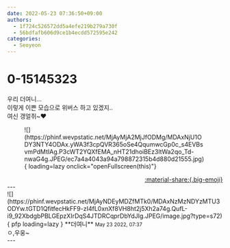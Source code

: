 ```yaml
---
date: 2022-05-23 07:36:50+09:00
authors:
  - 1f724c526572dd5a4efe219b279a730f
  - 56bdfafb606d9ce1b4ecdd572595e242
categories:
  - Seoyeon
---
```


# 0-15145323

<div class="post-container" markdown="1">
<div class="content-container md-sidebar__scrollwrap" markdown="1">

우리 더여니...<br>이렇게 이쁜 모습으로 위버스 하고 있겠지..<br>여신 갱얼쥐~♥
<figure markdown="1">
![](https://phinf.wevpstatic.net/MjAyMjA2MjJfODMg/MDAxNjU1ODY3NTY4ODAx.yWA3f3cpQVR365oSe4QqumwcGp0c_s4EVBsvmPdMtIAg.P3cWT2YQXfEMA_nHT21dhoiBEz3ltWa2qo_Td-nwaG4g.JPEG/ec7a4a4043a94a798872315b4d880d21555.jpg){ loading=lazy onclick="openFullscreen(this)"}
</figure>


</div>
</div>

<div style="text-align: right;" markdown="1">
<a href="https://weverse.io/fromis9/fanpost/0-15145323" style="text-align: right;">:material-share:{.big-emoji}</a>
</div>
---

<div class="comments-container md-sidebar__scrollwrap" markdown="1">
<div class="comment" markdown="1">
<div class='id-container' markdown="1">
![](https://phinf.wevpstatic.net/MjAyNDEyMDZfMTk0/MDAxNzMzNDYzMTU3ODYw.tGTD1QfitfecHkFF9-zI4fL0xnXf8VH8ht2j5Xh2a74g.QufL-i9_92XbdgbPBLGEpzXIrDqS4JTDRCqprDbYdJIg.JPEG/image.jpg?type=s72){ pfp loading=lazy }
**<span class="artist">더여니</span>** <small>May 23 2022, 07:37</small><br>
</div>
<div class='comment-body' markdown="1">
ㅇ,우웅~
</div>
</div>
</div>
---
